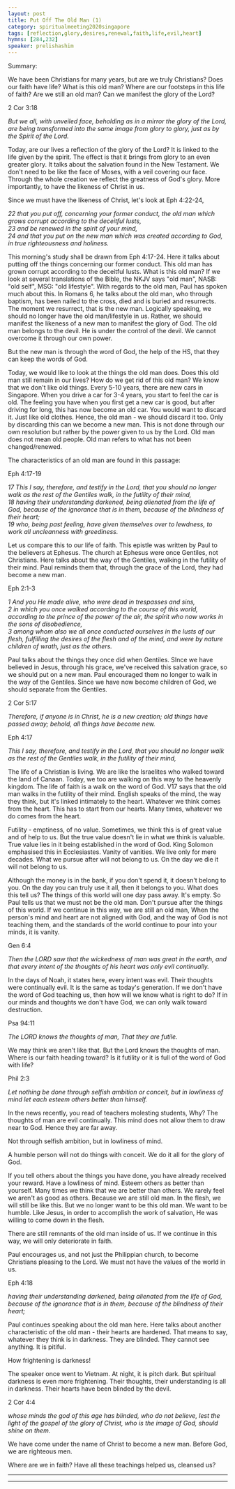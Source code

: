 ```yaml
---
layout: post
title: Put Off The Old Man (1)
category: spiritualmeeting2020singapore
tags: [reflection,glory,desires,renewal,faith,life,evil,heart]
hymns: [284,232]
speaker: prelishashim
---
```


Summary:  


We have been Christians for many years, but are we truly Christians? Does our faith have life? What is this old man? Where are our footsteps in this life of faith? Are we still an old man? Can we manifest the glory of the Lord?

2 Cor 3:18

*But we all, with unveiled face, beholding as in a mirror the glory of the Lord, are being transformed into the same image from glory to glory, just as by the Spirit of the Lord.*

Today, are our lives a reflection of the glory of the Lord? It is linked to the life given by the spirit. The effect is that it brings from glory to an even greater glory. It talks about the salvation found in the New Testament. We don't need to be like the face of Moses, with a veil covering our face. Through the whole creation we reflect the greatness of God's glory. More importantly, to have the likeness of Christ in us. 

Since we must have the likeness of Christ, let's look at Eph 4:22-24,

*22 that you put off, concerning your former conduct, the old man which grows corrupt according to the deceitful lusts,*   
*23 and be renewed in the spirit of your mind,*   
*24 and that you put on the new man which was created according to God, in true righteousness and holiness.*  

This morning's study shall be drawn from Eph 4:17-24. Here it talks about putting off the things concerning our former conduct. This old man has grown corrupt according to the deceitful lusts. What is this old man? If we look at several translations of the Bible, the NKJV says "old man", NASB: "old self", MSG: "old lifestyle". With regards to the old man, Paul has spoken much about this. In Romans 6, he talks about the old man, who through baptism, has been nailed to the cross, died and is buried and resurrects. The moment we resurrect, that is the new man. Logically speaking, we should no longer have the old man/lifestyle in us. Rather, we should manifest the likeness of a new man to manifest the glory of God. The old man belongs to the devil. He is under the control of the devil. We cannot overcome it through our own power.

But the new man is through the word of God, the help of the HS, that they can keep the words of God.

Today, we would like to look at the things the old man does. Does this old man still remain in our lives? How do we get rid of this old man? We know that we don't like old things. Every 5-10 years, there are new cars in Singapore. When you drive a car for 3-4 years, you start to feel the car is old. The feeling you have when you first get a new car is good, but after driving for long, this has now become an old car. You would want to discard it. Just like old clothes. Hence, the old man - we should discard it too. Only by discarding this can we become a new man. This is not done through our own resolution but rather by the power given to us by the Lord. Old man does not mean old people. Old man refers to what has not been changed/renewed.

The characteristics of an old man are found in this passage: 

Eph 4:17-19

*17 This I say, therefore, and testify in the Lord, that you should no longer walk as the rest of the Gentiles walk, in the futility of their mind,*   
*18 having their understanding darkened, being alienated from the life of God, because of the ignorance that is in them, because of the blindness of their heart;*    
*19 who, being past feeling, have given themselves over to lewdness, to work all uncleanness with greediness.*  

Let us compare this to our life of faith. This epistle was written by Paul to the believers at Ephesus. The church at Ephesus were once Gentiles, not Christians. Here talks about the way of the Gentiles, walking in the futility of their mind. Paul reminds them that, through the grace of the Lord, they had become a new man.

Eph 2:1-3

*1 And you He made alive, who were dead in trespasses and sins,*   
*2 in which you once walked according to the course of this world, according to the prince of the power of the air, the spirit who now works in the sons of disobedience,*   
*3 among whom also we all once conducted ourselves in the lusts of our flesh, fulfilling the desires of the flesh and of the mind, and were by nature children of wrath, just as the others.*  

Paul talks about the things they once did when Gentiles. SInce we have believed in Jesus, through his grace, we've received this salvation grace, so we should put on a new man. Paul encouraged them no longer to walk in the way of the Gentiles. Since we have now become children of God, we should separate from the Gentiles.

2 Cor 5:17

*Therefore, if anyone is in Christ, he is a new creation; old things have passed away; behold, all things have become new.*

Eph 4:17

*This I say, therefore, and testify in the Lord, that you should no longer walk as the rest of the Gentiles walk, in the futility of their mind,*

The life of a Christian is living. We are like the Israelites who walked toward the land of Canaan. Today, we too are walking on this way to the heavenly kingdom. The life of faith is a walk on the word of God. V17 says that the old man walks in the futility of their mind. English speaks of the mind, the way they think, but it's linked intimately to the heart. Whatever we think comes from the heart. This has to start from our hearts. Many times, whatever we do comes from the heart.

Futility - emptiness, of no value. Sometimes, we think this is of great value and of help to us. But the true value doesn't lie in what we think is valuable. True value lies in it being established in the word of God. King Solomon emphasised this in Ecclesiastes. Vanity of vanities. We live only for mere decades. What we pursue after will not belong to us. On the day we die it will not belong to us.

Although the money is in the bank, if you don't spend it, it doesn't belong to you. On the day you can truly use it all, then it belongs to you. What does this tell us? The things of this world will one day pass away. It's empty. So Paul tells us that we must not be the old man. Don't pursue after the things of this world. If we continue in this way, we are still an old man, When the person's mind and heart are not aligned with God, and the way of God is not teaching them, and the standards of the world continue to pour into your minds, it is vanity.

Gen 6:4

*Then the LORD saw that the wickedness of man was great in the earth, and that every intent of the thoughts of his heart was only evil continually.*

In the days of Noah, it states here, every intent was evil. Their thoughts were continually evil. It is the same as today's generation. If we don't have the word of God teaching us, then how will we know what is right to do? If in our minds and thoughts we don't have God, we can only walk toward destruction.

Psa 94:11

*The LORD knows the thoughts of man, That they are futile.*

We may think we aren't like that. But the Lord knows the thoughts of man. Where is our faith heading toward? Is it futility or it is full of the word of God with life?

Phil 2:3

*Let nothing be done through selfish ambition or conceit, but in lowliness of mind let each esteem others better than himself.*

In the news recently, you read of teachers molesting students, Why? The thoughts of man are evil continually. This mind does not allow them to draw near to God. Hence they are far away. 

Not through selfish ambition, but in lowliness of mind.

A humble person will not do things with conceit. We do it all for the glory of God.

If you tell others about the things you have done, you have already received your reward. Have a lowliness of mind. Esteem others as better than yourself. Many times we think that we are better than others. We rarely feel we aren't as good as others. Because we are still old man. In the flesh, we will still be like this. But we no longer want to be this old man. We want to be humble. Like Jesus, in order to accomplish the work of salvation, He was willing to come down in the flesh.

There are still remnants of the old man inside of us. If we continue in this way, we will only deteriorate in faith.

Paul encourages us, and not just the Philippian church, to become Christians pleasing to the Lord. We must not have the values of the world in us.

Eph 4:18

*having their understanding darkened, being alienated from the life of God, because of the ignorance that is in them, because of the blindness of their heart;*

Paul continues speaking about the old man here. Here talks about another characteristic of the old man - their hearts are hardened. That means to say, whatever they think is in darkness. They are blinded. They cannot see anything. It is pitiful.

How frightening is darkness!

The speaker once went to Vietnam. At night, it is pitch dark. But spiritual darkness is even more frightening. Their thoughts, their understanding is all in darkness. Their hearts have been blinded by the devil.

2 Cor 4:4

*whose minds the god of this age has blinded, who do not believe, lest the light of the gospel of the glory of Christ, who is the image of God, should shine on them.*

We have come under the name of Christ to become a new man. Before God, we are righteous men.

Where are we in faith? Have all these teachings helped us, cleansed us?


----
****
